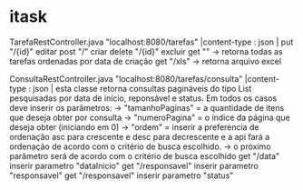 # itask

TarefaRestController.java
		"localhost:8080/tarefas" |content-type : json  |
		put "/{id}" editar
		post "/" criar
		delete "/{id}" excluir
		get "" → retorna todas as tarefas ordenadas por data de criação
		get "/xls" → retorna arquivo excel
       
ConsultaRestController.java
    "localhost:8080/tarefas/consulta" |content-type : json  |
    esta classe retorna consultas pagináveis do tipo List<Tarefa> pesquisadas por data de início, reponsável e status.
    Em todos os casos deve inserir os parâmetros:
                     → "tamanhoPaginas" = a quantidade de itens que deseja obter por consulta
                     → "numeroPagina" = o índice da página que deseja obter (iniciando em 0)
                     → "ordem" = inserir a preferencia de ordenação asc para crescente e desc para decrescente e a api
                                 fará a ordenação de acordo com o critério de busca escolhido.
                     → o próximo parâmetro será de acordo com o critério de busca escolhido
    get "/data" inserir parametro "dataInicio"
    get "/responsavel" inserir parametro "responsavel"
    get "/responsavel" inserir parametro "status"
    
